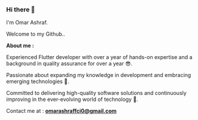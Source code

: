 ### Hi there 👋

I'm Omar Ashraf. 

Welcome to my Github..


**About me :**

Experienced Flutter developer with over a year of hands-on expertise and a background in quality assurance for over a year 😎. 

Passionate about expanding my knowledge in development and embracing emerging technologies 🧐. 

Committed to delivering high-quality software solutions and continuously improving in the ever-evolving world of technology 🫡.

Contact me at : **omarashraffci0@gmail.com**
